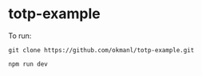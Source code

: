 # totp-example

To run:


    git clone https://github.com/okmanl/totp-example.git

    npm run dev
